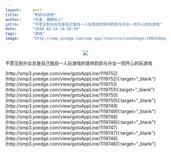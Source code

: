 ```yaml
---
layout:     post
title:      "奶奶与游戏"
author:     "作者：濑野反人"
intro:      "不愿见到孙女总是自己独自一人玩游戏的慈祥奶奶与孙女一同开心的玩游戏"
date:       "2018-02-14 16:56:50"
tags:       "游戏"
image:      "http://smp.yoedge.com/smp-app/resource/viewImage/1004246appline.png"
---
```

<div style="text-align: center">
<p><img src="http://smp.yoedge.com/smp-app/resource/viewImage/1004246appline.png"/></p>
</div>
<p class="post-meta">
<span>不愿见到孙女总是自己独自一人玩游戏的慈祥奶奶与孙女一同开心的玩游戏</span>
</p>
[http://smp3.yoedge.com/view/gotoAppLine/1119752](http://smp3.yoedge.com/view/gotoAppLine/1119752){:target="_blank"}
[http://smp3.yoedge.com/view/gotoAppLine/1119751](http://smp3.yoedge.com/view/gotoAppLine/1119751){:target="_blank"}
[http://smp3.yoedge.com/view/gotoAppLine/1119750](http://smp3.yoedge.com/view/gotoAppLine/1119750){:target="_blank"}
[http://smp3.yoedge.com/view/gotoAppLine/1119749](http://smp3.yoedge.com/view/gotoAppLine/1119749){:target="_blank"}
[http://smp3.yoedge.com/view/gotoAppLine/1119748](http://smp3.yoedge.com/view/gotoAppLine/1119748){:target="_blank"}
[http://smp3.yoedge.com/view/gotoAppLine/1119747](http://smp3.yoedge.com/view/gotoAppLine/1119747){:target="_blank"}
[http://smp3.yoedge.com/view/gotoAppLine/1119746](http://smp3.yoedge.com/view/gotoAppLine/1119746){:target="_blank"}



